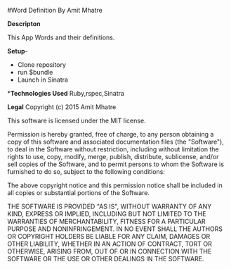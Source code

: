 #Word Definition
By Amit Mhatre

**Descripton**

This App Words and their definitions.


**Setup**-
  
* Clone repository
* run $bundle
* Launch in Sinatra


***Technologies Used**
Ruby,rspec,Sinatra

**Legal**
Copyright (c) 2015 Amit Mhatre

This software is licensed under the MIT license.

Permission is hereby granted, free of charge, to any person obtaining a copy of this software and
 associated documentation files (the "Software"), to deal in the Software without restriction, including 
without limitation the rights to use, copy, modify, merge, publish, distribute, sublicense, and/or sell 
copies of the Software, and to permit persons to whom the Software is furnished to do so, subject to the 
following conditions:

The above copyright notice and this permission notice shall be included in all copies or substantial 
portions of the Software.

THE SOFTWARE IS PROVIDED "AS IS", WITHOUT WARRANTY OF ANY KIND, EXPRESS OR IMPLIED, INCLUDING BUT NOT 
LIMITED TO THE WARRANTIES OF MERCHANTABILITY, FITNESS FOR A PARTICULAR PURPOSE AND NONINFRINGEMENT. IN NO
 EVENT SHALL THE AUTHORS OR COPYRIGHT HOLDERS BE LIABLE FOR ANY CLAIM, DAMAGES OR OTHER LIABILITY, WHETHER 
IN AN ACTION OF CONTRACT, TORT OR OTHERWISE, ARISING FROM, OUT OF OR IN CONNECTION WITH THE SOFTWARE OR 
THE USE OR OTHER DEALINGS IN THE SOFTWARE.
             
